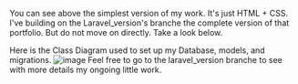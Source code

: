 You can see above the simplest version of my work. It's just HTML + CSS. I've building on the Laravel_version's branche the complete version of that portfolio.
But do not move on directly. Take a look below.

Here is the Class Diagram used to set up my Database, models, and migrations.
![image](https://github.com/user-attachments/assets/dc668aad-c9c6-4812-8c2d-4f3f06cf8e20)
Feel free to go to the laravel_version branche to see with more details my ongoing little work.
